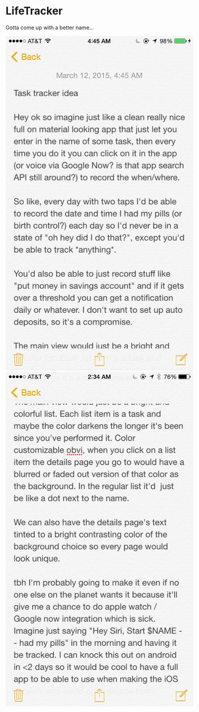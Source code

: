 # LifeTracker
Gotta come up with a better name...

![Description 1](https://raw.githubusercontent.com/jc4p/LifeTracker/master/README_1.png)
![Description 2](https://raw.githubusercontent.com/jc4p/LifeTracker/master/README_2.png)